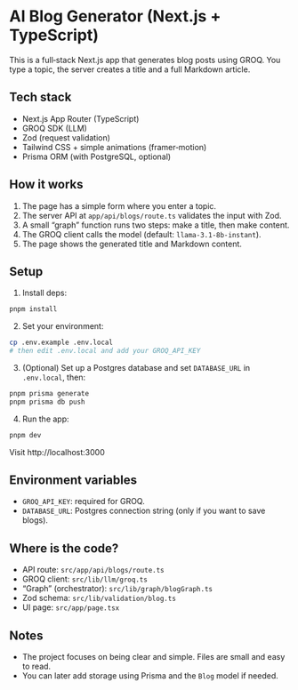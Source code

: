# AI Blog Generator (Next.js + TypeScript)

This is a full‑stack Next.js app that generates blog posts using GROQ. You type a topic, the server creates a title and a full Markdown article.

## Tech stack

- Next.js App Router (TypeScript)
- GROQ SDK (LLM)
- Zod (request validation)
- Tailwind CSS + simple animations (framer‑motion)
- Prisma ORM (with PostgreSQL, optional)

## How it works

1. The page has a simple form where you enter a topic.
2. The server API at `app/api/blogs/route.ts` validates the input with Zod.
3. A small “graph” function runs two steps: make a title, then make content.
4. The GROQ client calls the model (default: `llama-3.1-8b-instant`).
5. The page shows the generated title and Markdown content.

## Setup

1. Install deps:

```bash
pnpm install
```

2. Set your environment:

```bash
cp .env.example .env.local
# then edit .env.local and add your GROQ_API_KEY
```

3. (Optional) Set up a Postgres database and set `DATABASE_URL` in `.env.local`, then:

```bash
pnpm prisma generate
pnpm prisma db push
```

4. Run the app:

```bash
pnpm dev
```

Visit http://localhost:3000

## Environment variables

- `GROQ_API_KEY`: required for GROQ.
- `DATABASE_URL`: Postgres connection string (only if you want to save blogs).

## Where is the code?

- API route: `src/app/api/blogs/route.ts`
- GROQ client: `src/lib/llm/groq.ts`
- “Graph” (orchestrator): `src/lib/graph/blogGraph.ts`
- Zod schema: `src/lib/validation/blog.ts`
- UI page: `src/app/page.tsx`

## Notes

- The project focuses on being clear and simple. Files are small and easy to read.
- You can later add storage using Prisma and the `Blog` model if needed.
